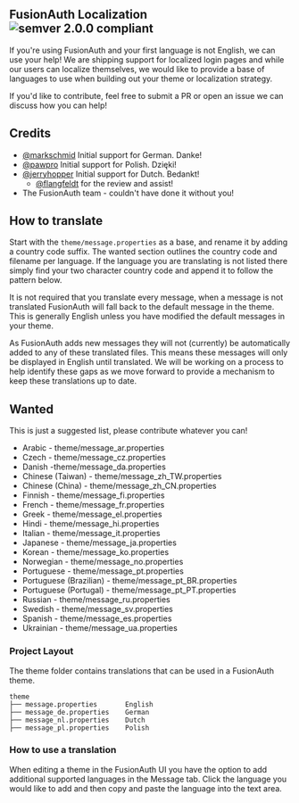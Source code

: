 ## FusionAuth Localization ![semver 2.0.0 compliant](http://img.shields.io/badge/semver-2.0.0-brightgreen.svg?style=flat-square)

If you're using FusionAuth and your first language is not English, we can use your help! We are shipping support for localized login pages and while our users can localize themselves, we would like to provide a base of languages to use when building out your theme or localization strategy.

If you'd like to contribute, feel free to submit a PR or open an issue we can discuss how you can help!

## Credits
- [@markschmid](https://github.com/markschmid) Initial support for German. Danke!
- [@pawpro](https://github.com/pawpro) Initial support for Polish. Dzięki!
- [@jerryhopper](https://github.com/jerryhopper) Initial support for Dutch. Bedankt!
  - [@flangfeldt](https://github.com/flangfeldt) for the review and assist!
- The FusionAuth team - couldn't have done it without you! 


## How to translate

Start with the `theme/message.properties` as a base, and rename it by adding a country code suffix. The wanted section outlines the country code and filename per language. If the language you are translating is not listed there simply find your two character country code and append it to follow the pattern below. 

It is not required that you translate every message, when a message is not translated FusionAuth will fall back to the default message in the theme. This is generally English unless you have modified the default messages in your theme.

As FusionAuth adds new messages they will not (currently) be automatically added to any of these translated files. This means these messages will only be displayed in English until translated. We will be working on a process to help identify these gaps as we move forward to provide a mechanism to keep these translations up to date.  

## Wanted
This is just a suggested list, please contribute whatever you can! 

- Arabic - theme/message_ar.properties
- Czech - theme/message_cz.properties
- Danish -theme/message_da.properties
- Chinese (Taiwan) - theme/message_zh_TW.properties
- Chinese (China) - theme/message_zh_CN.properties
- Finnish - theme/message_fi.properties
- French - theme/message_fr.properties
- Greek - theme/message_el.properties
- Hindi - theme/message_hi.properties
- Italian - theme/message_it.properties
- Japanese - theme/message_ja.properties
- Korean - theme/message_ko.properties
- Norwegian - theme/message_no.properties
- Portuguese - theme/message_pt.properties
- Portuguese (Brazilian) - theme/message_pt_BR.properties
- Portuguese (Portugal) - theme/message_pt_PT.properties
- Russian - theme/message_ru.properties
- Swedish - theme/message_sv.properties
- Spanish - theme/message_es.properties
- Ukrainian - theme/message_ua.properties


### Project Layout

The theme folder contains translations that can be used in a FusionAuth theme. 

```
theme
├── message.properties       English
├── message_de.properties    German
├── message_nl.properties    Dutch
├── message_pl.properties    Polish
```

### How to use a translation

When editing a theme in the FusionAuth UI you have the option to add additional supported languages in the Message tab. Click the language you would like to add and then copy and paste the language into the text area.
